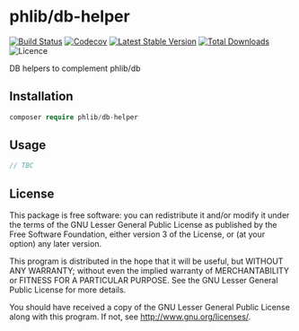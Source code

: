 # phlib/db-helper

[![Build Status](https://img.shields.io/travis/phlib/db-helper/master.svg?style=flat-square)](https://travis-ci.org/phlib/db-helper)
[![Codecov](https://img.shields.io/codecov/c/github/phlib/db-helper.svg?style=flat-square)](https://codecov.io/gh/phlib/db-helper)
[![Latest Stable Version](https://img.shields.io/packagist/v/phlib/db-helper.svg?style=flat-square)](https://packagist.org/packages/phlib/db-helper)
[![Total Downloads](https://img.shields.io/packagist/dt/phlib/db-helper.svg?style=flat-square)](https://packagist.org/packages/phlib/db-helper)
![Licence](https://img.shields.io/github/license/phlib/db-helper.svg?style=flat-square)

DB helpers to complement phlib/db

## Installation

```php
composer require phlib/db-helper
```

## Usage

```php
// TBC
```

## License

This package is free software: you can redistribute it and/or modify
it under the terms of the GNU Lesser General Public License as published by
the Free Software Foundation, either version 3 of the License, or
(at your option) any later version.

This program is distributed in the hope that it will be useful,
but WITHOUT ANY WARRANTY; without even the implied warranty of
MERCHANTABILITY or FITNESS FOR A PARTICULAR PURPOSE.  See the
GNU Lesser General Public License for more details.

You should have received a copy of the GNU Lesser General Public License
along with this program.  If not, see <http://www.gnu.org/licenses/>.
